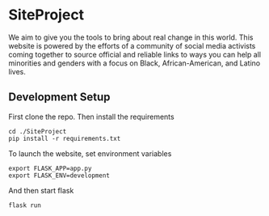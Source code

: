 # SiteProject

We aim to give you the tools to bring about real change in this world. This website is powered by the efforts of a community of social media activists coming together to source official and reliable links to ways you can help all minorities and genders with a focus on Black, African-American, and Latino lives.

## Development Setup

First clone the repo. Then install the requirements
```
cd ./SiteProject
pip install -r requirements.txt
```

To launch the website, set environment variables
```
export FLASK_APP=app.py
export FLASK_ENV=development
```
And then start flask
```
flask run
```
